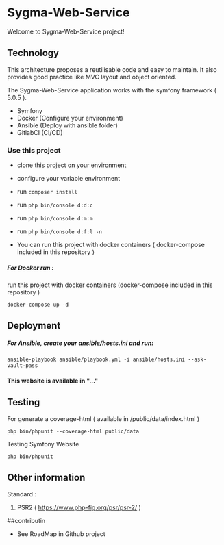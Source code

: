 # Sygma-Web-Service

Welcome to Sygma-Web-Service project!

## Technology 

This architecture proposes a reutilisable code and easy to maintain. It also provides good practice like MVC layout and object oriented.

The Sygma-Web-Service application works with the symfony framework ( 5.0.5 ).

- Symfony
- Docker (Configure your environment)
- Ansible (Deploy with ansible folder)
- GitlabCI (CI/CD)

### Use this project 

-  clone this project on your environment 
-  configure your variable environment
-  run `composer install`
-  run `php bin/console d:d:c`
-  run `php bin/console d:m:m`
-  run `php bin/console d:f:l -n`

-  You can run this project with docker containers ( docker-compose included in this repository )

##### For Docker run :

run this project with docker containers (docker-compose included in this repository )
```
docker-compose up -d
```

## Deployment

##### For Ansible, create your ansible/hosts.ini and run:
```
ansible-playbook ansible/playbook.yml -i ansible/hosts.ini --ask-vault-pass
```

#### This website is available in "..."

## Testing 

For generate a coverage-html ( available in /public/data/index.html )

```
php bin/phpunit --coverage-html public/data 
```

Testing Symfony Website

```
php bin/phpunit
```

## Other information 

Standard :
1. PSR2 ( https://www.php-fig.org/psr/psr-2/ )


##contributin 

- See RoadMap in Github project
